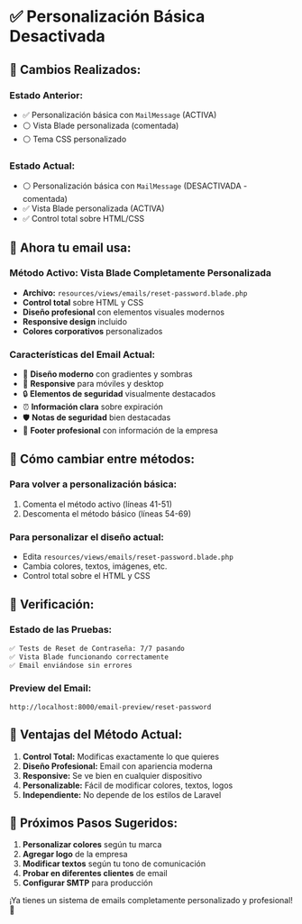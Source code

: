 # ✅ Personalización Básica Desactivada

## 🔄 Cambios Realizados:

### **Estado Anterior:**
- ✅ Personalización básica con `MailMessage` (ACTIVA)
- ⚪ Vista Blade personalizada (comentada)
- ⚪ Tema CSS personalizado

### **Estado Actual:**
- ⚪ Personalización básica con `MailMessage` (DESACTIVADA - comentada)
- ✅ Vista Blade personalizada (ACTIVA)
- ✅ Control total sobre HTML/CSS

## 📧 **Ahora tu email usa:**

### **Método Activo:** Vista Blade Completamente Personalizada
- **Archivo:** `resources/views/emails/reset-password.blade.php`
- **Control total** sobre HTML y CSS
- **Diseño profesional** con elementos visuales modernos
- **Responsive design** incluido
- **Colores corporativos** personalizados

### **Características del Email Actual:**
- 🎨 **Diseño moderno** con gradientes y sombras
- 📱 **Responsive** para móviles y desktop
- 🔒 **Elementos de seguridad** visualmente destacados
- ⏰ **Información clara** sobre expiración
- 🛡️ **Notas de seguridad** bien destacadas
- 💌 **Footer profesional** con información de la empresa

## 🔧 **Cómo cambiar entre métodos:**

### **Para volver a personalización básica:**
1. Comenta el método activo (líneas 41-51)
2. Descomenta el método básico (líneas 54-69)

### **Para personalizar el diseño actual:**
- Edita `resources/views/emails/reset-password.blade.php`
- Cambia colores, textos, imágenes, etc.
- Control total sobre el HTML y CSS

## 🚀 **Verificación:**

### **Estado de las Pruebas:**
```bash
✅ Tests de Reset de Contraseña: 7/7 pasando
✅ Vista Blade funcionando correctamente
✅ Email enviándose sin errores
```

### **Preview del Email:**
```
http://localhost:8000/email-preview/reset-password
```

## 🎯 **Ventajas del Método Actual:**

1. **Control Total:** Modificas exactamente lo que quieres
2. **Diseño Profesional:** Email con apariencia moderna
3. **Responsive:** Se ve bien en cualquier dispositivo
4. **Personalizable:** Fácil de modificar colores, textos, logos
5. **Independiente:** No depende de los estilos de Laravel

## 📝 **Próximos Pasos Sugeridos:**

1. **Personalizar colores** según tu marca
2. **Agregar logo** de la empresa
3. **Modificar textos** según tu tono de comunicación
4. **Probar en diferentes clientes** de email
5. **Configurar SMTP** para producción

¡Ya tienes un sistema de emails completamente personalizado y profesional! 🎉

